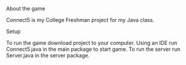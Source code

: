 About the game

Connect5 is my College Freshman project for my Java class.

Setup

To run the game download project to your computer. Using an IDE run Connect5.java in the main package to start game.
To run the server run Server.java in the server package.


